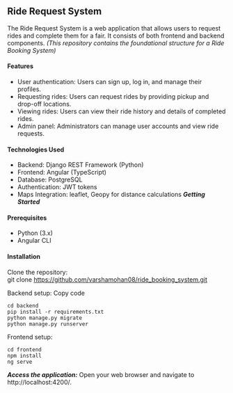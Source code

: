 ## Ride Request System
The Ride Request System is a web application that allows users to request rides and complete them for a fair. It consists of both frontend and backend components. *(This repository contains the foundational structure for a Ride Booking System)*

#### Features
- User authentication: Users can sign up, log in, and manage their profiles.
- Requesting rides: Users can request rides by providing pickup and drop-off locations.
- Viewing rides: Users can view their ride history and details of completed rides.
- Admin panel: Administrators can manage user accounts and view ride requests.
#### Technologies Used
- Backend: Django REST Framework (Python)
- Frontend: Angular (TypeScript)
- Database: PostgreSQL
- Authentication: JWT tokens
- Maps Integration: leaflet, Geopy for distance calculations
***Getting Started***
#### Prerequisites
- Python (3.x)
- Angular CLI
#### Installation
Clone the repository:\
git clone https://github.com/varshamohan08/ride_booking_system.git

Backend setup:
Copy code
```
cd backend
pip install -r requirements.txt
python manage.py migrate
python manage.py runserver
```
Frontend setup:
```
cd frontend
npm install
ng serve
```
***Access the application:***
Open your web browser and navigate to http://localhost:4200/.

